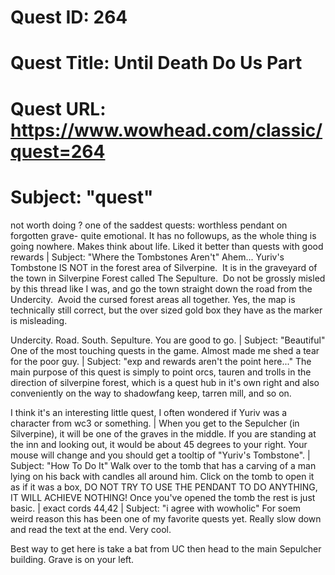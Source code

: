 # Quest ID: 264
# Quest Title: Until Death Do Us Part
# Quest URL: https://www.wowhead.com/classic/quest=264
# Subject: "quest"
not worth doing ?
one of the saddest quests: worthless pendant on forgotten grave- quite emotional. It has no followups, as the whole thing is going nowhere. Makes think about life. Liked it better than quests with good rewards | Subject: "Where the Tombstones Aren't"
Ahem... Yuriv's Tombstone IS NOT in the forest area of Silverpine.  It is in the graveyard of the town in Silverpine Forest called The Sepulture.  Do not be grossly misled by this thread like I was, and go the town straight down the road from the Undercity.  Avoid the cursed forest areas all together.
Yes, the map is technically still correct, but the over sized gold box they have as the marker is misleading. 

Undercity. Road. South. Sepulture.
You are good to go. | Subject: "Beautiful"
One of the most touching quests in the game. Almost made me shed a tear for the poor guy. | Subject: "exp and rewards aren't the point here..."
The main purpose of this quest is simply to point orcs, tauren and trolls in the direction of silverpine forest, which is a quest hub in it's own right and also conveniently on the way to shadowfang keep, tarren mill, and so on.

I think it's an interesting little quest, I often wondered if Yuriv was a character from wc3 or something. | When you get to the Sepulcher (in Silverpine), it will be one of the graves in the middle. If you are standing at the inn and looking out, it would be about 45 degrees to your right. Your mouse will change and you should get a tooltip of "Yuriv's Tombstone". | Subject: "How To Do It"
Walk over to the tomb that has a carving of a man lying on his back with candles all around him. Click on the tomb to open it as if it was a box, DO NOT TRY TO USE THE PENDANT TO DO ANYTHING, IT WILL ACHIEVE NOTHING!
Once you've opened the tomb the rest is just basic. | exact cords 44,42 | Subject: "i agree with wowholic"
For soem weird reason this has been one of my favorite quests yet. Really slow down and read the text at the end. Very cool.

Best way to get here is take a bat from UC then head to the main Sepulcher building. Grave is on your left.